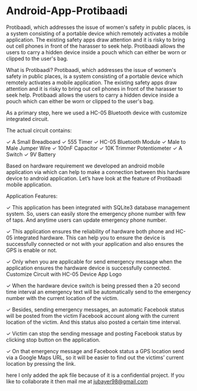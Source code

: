 # Android-App-Protibaadi
Protibaadi, which addresses the issue of women's safety in public places, is a system consisting of a portable device which remotely activates a mobile application. The existing safety apps draw attention and it is risky to bring out cell phones in front of the harasser to seek help. Protibaadi allows the users to carry a hidden device inside a pouch which can either be worn or clipped to the user's bag.


What is Protibaadi?
Protibaadi, which addresses the issue of women's safety in public places, is a system
consisting of a portable device which remotely activates a mobile application. The existing
safety apps draw attention and it is risky to bring out cell phones in front of the harasser to
seek help. Protibaadi allows the users to carry a hidden device inside a pouch which can
either be worn or clipped to the user's bag.

As a primary step, here we used a HC-05 Bluetooth device with customize integrated circuit.

The actual circuit contains:

✓ A Small Breadboard
✓ 555 Timer
✓ HC-05 Bluetooth Module
✓ Male to Male Jumper Wire
✓ 100nF Capacitor
✓ 10K Trimmer Potentiometer
✓ A Switch
✓ 9V Battery

Based on hardware requirement we developed an android mobile application via which can help to make a connection between
this hardware device to android application. Let’s have look at the feature of Protibaadi mobile application.

Application Features:

✓ This application has been integrated with SQLite3
database management system. So, users can easily
store the emergency phone number with few of taps.
And anytime users can update emergency phone
number.

✓ This application ensures the reliability of hardware
both phone and HC-05 integrated hardware. This can
help you to ensure the device is successfully
connected or not with your application and also
ensures the GPS is enable or not.

✓ Only when you are applicable for send emergency message when the application
ensures the hardware device is successfully connected.
Customize Circuit with HC-05 Device
App Logo

✓ When the hardware device switch is being pressed then a 20 second time interval an
emergency text will be automatically send to the emergency number with the current
location of the victim.

✓ Besides, sending emergency messages, an automatic Facebook status will be posted
from the victim Facebook account along with the current location of the victim. And
this status also posted a certain time interval.

✓ Victim can stop the sending message and posting Facebook status by clicking stop
button on the application.

✓ On that emergency message and Facebook status a GPS location send via a Google
Maps URL, so it will be easier to find out the victims’ current location by pressing the
link.





here I only added the apk file because of it is a confidential project. If you like to collaborate it then mail me at jubayer98@gmail.com
